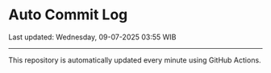 # Auto Commit Log

Last updated: Wednesday, 09-07-2025 03:55 WIB

---

This repository is automatically updated every minute using GitHub Actions.
